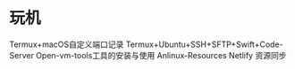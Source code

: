 # 玩机
<script setup>
// const base = '/Blog-Doc';
const base = process.env.VITE_BASE_URL;
</script>


<div class="grid-container">
  <a class="grid-item" :href="`${base}/src/玩机/Termux+macOS自定义端口记录`">Termux+macOS自定义端口记录</a>
  <a class="grid-item" :href="`${base}/src/玩机/Termux+Ubuntu+SSH+SFTP+Swift+Code-Server`">Termux+Ubuntu+SSH+SFTP+Swift+Code-Server</a>
  <a class="grid-item" :href="`${base}/src/玩机/open-vm-tools工具的安装与使用`">Open-vm-tools工具的安装与使用</a>
  <a class="grid-item" :href="`${base}/src/玩机/Anlinux-Resources Netlify 资源同步`">Anlinux-Resources Netlify 资源同步</a>
</div>